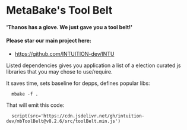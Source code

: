 
# MetaBake's Tool Belt

#### 'Thanos has a glove. We just gave you a tool belt!'

#### Please star our main project here:
- https://github.com/INTUITION-dev/INTU

Listed dependencies gives you application a list of a election curated js libraries that you may chose to use/require.


It saves time, sets baseline for depps, defines popular libs:

      mbake -f .

That will emit this code:

      script(src='https://cdn.jsdelivr.net/gh/intuition-dev/mbToolBelt@v8.2.6/src/toolBelt.min.js')
